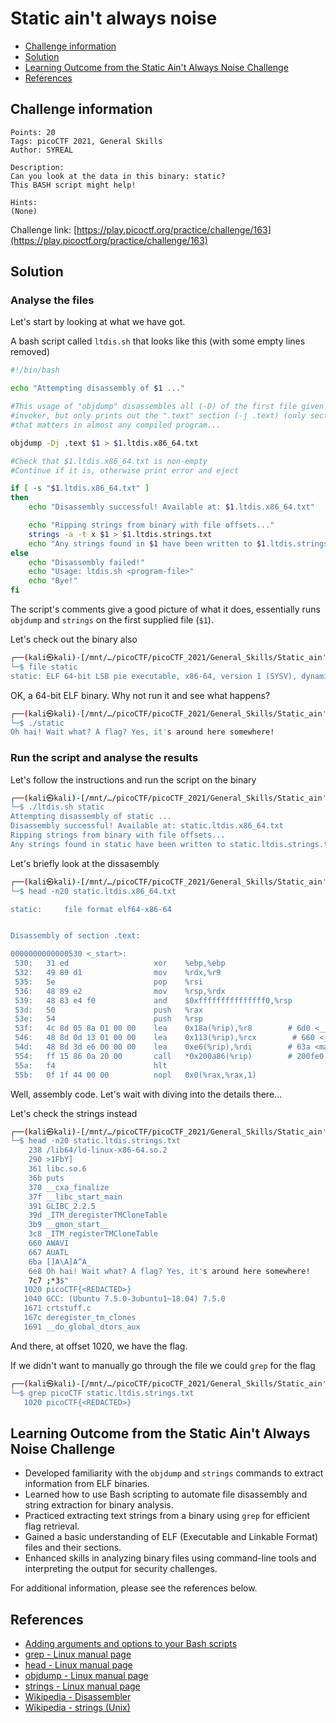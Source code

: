 # Static ain't always noise

- [Challenge information](#challenge-information)
- [Solution](#solution)
- [Learning Outcome from the Static Ain't Always Noise Challenge](#learning-outcome-from-the-static-aint-always-noise-challenge)
- [References](#references)

## Challenge information
```
Points: 20
Tags: picoCTF 2021, General Skills
Author: SYREAL
  
Description:
Can you look at the data in this binary: static? 
This BASH script might help!
 
Hints:
(None)
```
Challenge link: [https://play.picoctf.org/practice/challenge/163](https://play.picoctf.org/practice/challenge/163)

## Solution

### Analyse the files

Let's start by looking at what we have got.

A bash script called `ltdis.sh` that looks like this (with some empty lines removed)
```bash
#!/bin/bash

echo "Attempting disassembly of $1 ..."

#This usage of "objdump" disassembles all (-D) of the first file given by 
#invoker, but only prints out the ".text" section (-j .text) (only section
#that matters in almost any compiled program...

objdump -Dj .text $1 > $1.ltdis.x86_64.txt

#Check that $1.ltdis.x86_64.txt is non-empty
#Continue if it is, otherwise print error and eject

if [ -s "$1.ltdis.x86_64.txt" ]
then
	echo "Disassembly successful! Available at: $1.ltdis.x86_64.txt"

	echo "Ripping strings from binary with file offsets..."
	strings -a -t x $1 > $1.ltdis.strings.txt
	echo "Any strings found in $1 have been written to $1.ltdis.strings.txt with file offset"
else
	echo "Disassembly failed!"
	echo "Usage: ltdis.sh <program-file>"
	echo "Bye!"
fi
```

The script's comments give a good picture of what it does, essentially runs `objdump` and `strings` on the first supplied file (`$1`).

Let's check out the binary also
```bash
┌──(kali㉿kali)-[/mnt/…/picoCTF/picoCTF_2021/General_Skills/Static_ain't_always_noise]
└─$ file static                                   
static: ELF 64-bit LSB pie executable, x86-64, version 1 (SYSV), dynamically linked, interpreter /lib64/ld-linux-x86-64.so.2, for GNU/Linux 3.2.0, BuildID[sha1]=17ad46e6c58b7c40148a89923e314662595d101b, not stripped
```

OK, a 64-bit ELF binary. Why not run it and see what happens?
```bash
┌──(kali㉿kali)-[/mnt/…/picoCTF/picoCTF_2021/General_Skills/Static_ain't_always_noise]
└─$ ./static                                    
Oh hai! Wait what? A flag? Yes, it's around here somewhere!
```

### Run the script and analyse the results

Let's follow the instructions and run the script on the binary
```bash
┌──(kali㉿kali)-[/mnt/…/picoCTF/picoCTF_2021/General_Skills/Static_ain't_always_noise]
└─$ ./ltdis.sh static 
Attempting disassembly of static ...
Disassembly successful! Available at: static.ltdis.x86_64.txt
Ripping strings from binary with file offsets...
Any strings found in static have been written to static.ltdis.strings.txt with file offset
```

Let's briefly look at the dissasembly
```bash
┌──(kali㉿kali)-[/mnt/…/picoCTF/picoCTF_2021/General_Skills/Static_ain't_always_noise]
└─$ head -n20 static.ltdis.x86_64.txt

static:     file format elf64-x86-64


Disassembly of section .text:

0000000000000530 <_start>:
 530:   31 ed                   xor    %ebp,%ebp
 532:   49 89 d1                mov    %rdx,%r9
 535:   5e                      pop    %rsi
 536:   48 89 e2                mov    %rsp,%rdx
 539:   48 83 e4 f0             and    $0xfffffffffffffff0,%rsp
 53d:   50                      push   %rax
 53e:   54                      push   %rsp
 53f:   4c 8d 05 8a 01 00 00    lea    0x18a(%rip),%r8        # 6d0 <__libc_csu_fini>
 546:   48 8d 0d 13 01 00 00    lea    0x113(%rip),%rcx        # 660 <__libc_csu_init>
 54d:   48 8d 3d e6 00 00 00    lea    0xe6(%rip),%rdi        # 63a <main>
 554:   ff 15 86 0a 20 00       call   *0x200a86(%rip)        # 200fe0 <__libc_start_main@GLIBC_2.2.5>
 55a:   f4                      hlt
 55b:   0f 1f 44 00 00          nopl   0x0(%rax,%rax,1)
```

Well, assembly code. Let's wait with diving into the details there...

Let's check the strings instead
```bash
┌──(kali㉿kali)-[/mnt/…/picoCTF/picoCTF_2021/General_Skills/Static_ain't_always_noise]
└─$ head -n20 static.ltdis.strings.txt 
    238 /lib64/ld-linux-x86-64.so.2
    290 >1FbY]
    361 libc.so.6
    36b puts
    370 __cxa_finalize
    37f __libc_start_main
    391 GLIBC_2.2.5
    39d _ITM_deregisterTMCloneTable
    3b9 __gmon_start__
    3c8 _ITM_registerTMCloneTable
    660 AWAVI
    667 AUATL
    6ba []A\A]A^A_
    6e8 Oh hai! Wait what? A flag? Yes, it's around here somewhere!
    7c7 ;*3$"
   1020 picoCTF{<REDACTED>}
   1040 GCC: (Ubuntu 7.5.0-3ubuntu1~18.04) 7.5.0
   1671 crtstuff.c
   167c deregister_tm_clones
   1691 __do_global_dtors_aux
```

And there, at offset 1020, we have the flag.

If we didn't want to manually go through the file we could `grep` for the flag
```bash
┌──(kali㉿kali)-[/mnt/…/picoCTF/picoCTF_2021/General_Skills/Static_ain't_always_noise]
└─$ grep picoCTF static.ltdis.strings.txt 
   1020 picoCTF{<REDACTED>}
```
## Learning Outcome from the Static Ain't Always Noise Challenge

- Developed familiarity with the `objdump` and `strings` commands to extract information from ELF binaries.
- Learned how to use Bash scripting to automate file disassembly and string extraction for binary analysis.
- Practiced extracting text strings from a binary using `grep` for efficient flag retrieval.
- Gained a basic understanding of ELF (Executable and Linkable Format) files and their sections.
- Enhanced skills in analyzing binary files using command-line tools and interpreting the output for security challenges.

For additional information, please see the references below.

## References

- [Adding arguments and options to your Bash scripts](https://www.redhat.com/sysadmin/arguments-options-bash-scripts)
- [grep - Linux manual page](https://man7.org/linux/man-pages/man1/grep.1.html)
- [head - Linux manual page](https://man7.org/linux/man-pages/man1/head.1.html)
- [objdump - Linux manual page](https://man7.org/linux/man-pages/man1/objdump.1.html)
- [strings - Linux manual page](https://man7.org/linux/man-pages/man1/strings.1.html)
- [Wikipedia - Disassembler](https://en.wikipedia.org/wiki/Disassembler)
- [Wikipedia - strings (Unix)](https://en.wikipedia.org/wiki/Strings_(Unix))